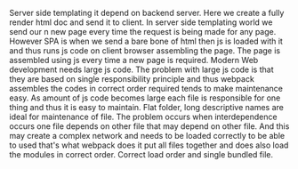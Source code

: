 Server side templating it depend on backend server. Here we create a fully render html doc and send it to client. In server side templating world we send our n new page every time the request is being made for any page. 
However SPA is when we send a bare bone of html then js is loaded with it and thus runs js code on client browser assembling the page. The page is assembled using js every time  a new page is required. Modern Web development needs large js code. The problem with large js code is that they are based on single responsibility principle and thus webpack assembles the codes in correct order required tends to make maintenance easy.
As amount of js code becomes large each file is responsible for one thing and thus it is easy to maintain.
Flat folder, long  descriptive names are ideal for maintenance of file.
The problem occurs when interdependence occurs one file depends on other file that may depend on other file. And this may create a complex network and needs to be loaded correctly to be able to used that's what webpack does it put all files together and does also load the modules in correct order. Correct load order and single bundled file. 

<!--stackedit_data:
eyJoaXN0b3J5IjpbLTg4MDYwNDc2XX0=
-->